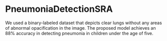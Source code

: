 # PneumoniaDetectionSRA
We used a binary-labeled dataset that depicts clear lungs without any areas of abnormal opacification in the image. The proposed model achieves an 88% accuracy in detecting pneumonia in children under the age of five. 
